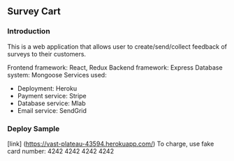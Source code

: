 ## Survey Cart

### Introduction
This is a web application that allows user to create/send/collect feedback of surveys to their customers.

Frontend framework: React, Redux
Backend framework: Express
Database system: Mongoose
Services used:
* Deployment: Heroku
* Payment service: Stripe
* Database service: Mlab
* Email service: SendGrid

### Deploy Sample
[link] (https://vast-plateau-43594.herokuapp.com/)
To charge, use fake card number: 4242 4242 4242 4242
